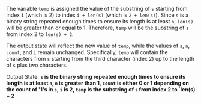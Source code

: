 The variable `temp` is assigned the value of the substring of `s` starting from index `i` (which is 2) to index `i + len(s)` (which is `2 + len(s)`). Since `s` is a binary string repeated enough times to ensure its length is at least `n`, `len(s)` will be greater than or equal to 1. Therefore, `temp` will be the substring of `s` from index 2 to `len(s) + 2`.

The output state will reflect the new value of `temp`, while the values of `s`, `n`, `count`, and `i` remain unchanged. Specifically, `temp` will contain the characters from `s` starting from the third character (index 2) up to the length of `s` plus two characters.

Output State: **`s` is the binary string repeated enough times to ensure its length is at least `n`, `n` is greater than 1, `count` is either 0 or 1 depending on the count of '1's in `s`, `i` is 2, `temp` is the substring of `s` from index 2 to `len(s) + 2**